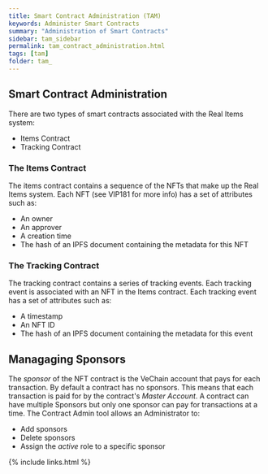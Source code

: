 ```yaml
---
title: Smart Contract Administration (TAM)
keywords: Administer Smart Contracts 
summary: "Administration of Smart Contracts"
sidebar: tam_sidebar
permalink: tam_contract_administration.html
tags: [tam]
folder: tam_
---
```


## Smart Contract Administration

There are two types of smart contracts associated with the Real Items system:  

* Items Contract
* Tracking Contract

### The Items Contract

The items contract contains a sequence of the NFTs that make up the Real Items system.  Each NFT (see VIP181 for more info) has a set of attributes such as:

* An owner
* An approver
* A creation time
* The hash of an IPFS document containing the metadata for this NFT

### The Tracking Contract

The tracking contract contains a series of tracking events.  Each tracking event is associated with an NFT in the Items contract.  Each tracking event has a set of attributes such as:

* A timestamp
* An NFT ID
* The hash of an IPFS document containing the metadata for this event

## Managaging Sponsors

The _sponsor_ of the NFT contract is the VeChain account that pays for each transaction.  By default a contract has no sponsors.  This means that each transaction is paid for by the contract's _Master Account_.  A contract can have multiple Sponsors but only one sponsor can pay for transactions at a time.  The Contract Admin tool allows an Administrator to:

* Add sponsors
* Delete sponsors
* Assign the *active* role to a specific sponsor

{% include links.html %}
